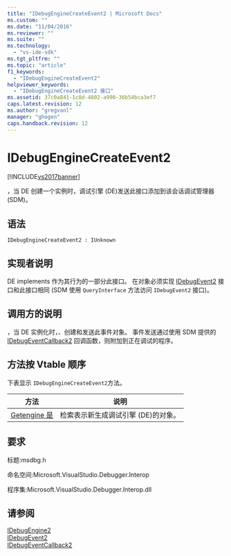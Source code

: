 ```yaml
---
title: "IDebugEngineCreateEvent2 | Microsoft Docs"
ms.custom: ""
ms.date: "11/04/2016"
ms.reviewer: ""
ms.suite: ""
ms.technology: 
  - "vs-ide-sdk"
ms.tgt_pltfrm: ""
ms.topic: "article"
f1_keywords: 
  - "IDebugEngineCreateEvent2"
helpviewer_keywords: 
  - "IDebugEngineCreateEvent2 接口"
ms.assetid: 37c0a841-1c8d-4802-a990-36b54bca3ef7
caps.latest.revision: 12
ms.author: "gregvanl"
manager: "ghogen"
caps.handback.revision: 12
---
```

# IDebugEngineCreateEvent2
[!INCLUDE[vs2017banner](../../../code-quality/includes/vs2017banner.md)]

，当 DE 创建一个实例时，调试引擎 \(DE\)发送此接口添加到该会话调试管理器 \(SDM\)。  
  
## 语法  
  
```  
IDebugEngineCreateEvent2 : IUnknown  
```  
  
## 实现者说明  
 DE implements 作为其行为的一部分此接口。  在对象必须实现 [IDebugEvent2](../../../extensibility/debugger/reference/idebugevent2.md) 接口和此接口相同 \(SDM 使用 `QueryInterface` 方法访问 `IDebugEvent2` 接口\)。  
  
## 调用方的说明  
 ，当 DE 实例化时，、创建和发送此事件对象。  事件发送通过使用 SDM 提供的 [IDebugEventCallback2](../../../extensibility/debugger/reference/idebugeventcallback2.md) 回调函数，则附加到正在调试的程序。  
  
## 方法按 Vtable 顺序  
 下表显示 `IDebugEngineCreateEvent2`方法。  
  
|方法|说明|  
|--------|--------|  
|[Getengine 是](../../../extensibility/debugger/reference/idebugenginecreateevent2-getengine.md)|检索表示新生成调试引擎 \(DE\)的对象。|  
  
## 要求  
 标题:msdbg.h  
  
 命名空间:Microsoft.VisualStudio.Debugger.Interop  
  
 程序集:Microsoft.VisualStudio.Debugger.Interop.dll  
  
## 请参阅  
 [IDebugEngine2](../../../extensibility/debugger/reference/idebugengine2.md)   
 [IDebugEvent2](../../../extensibility/debugger/reference/idebugevent2.md)   
 [IDebugEventCallback2](../../../extensibility/debugger/reference/idebugeventcallback2.md)